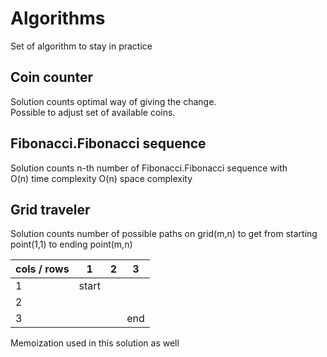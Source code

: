 # Algorithms
Set of algorithm to stay in practice

## Coin counter
Solution counts optimal way of giving the change.  
Possible to adjust set of available coins.

## Fibonacci.Fibonacci sequence
Solution counts n-th number of Fibonacci.Fibonacci sequence with  
O(n) time complexity
O(n) space complexity

## Grid traveler
Solution counts number of possible paths on grid(m,n) to get from starting point(1,1) to ending point(m,n)

cols / rows |1 | 2 | 3 
---|---|---|---|
1 |start| | |
2 |
3 | | |end

Memoization used in this solution as well
